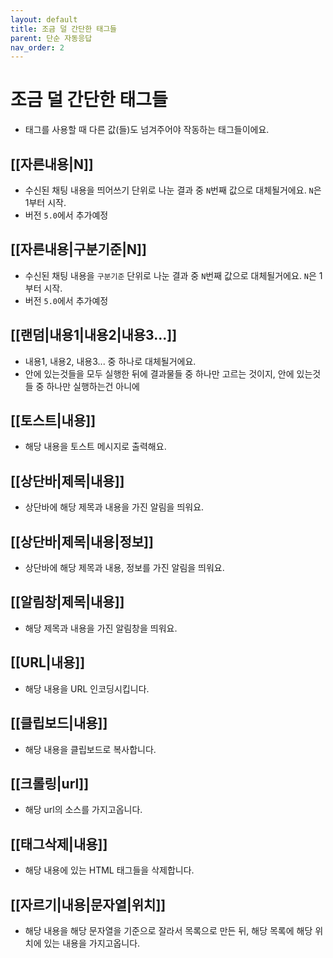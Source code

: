 ```yaml
---
layout: default
title: 조금 덜 간단한 태그들
parent: 단순 자동응답
nav_order: 2
---
```


# 조금 덜 간단한 태그들

* 태그를 사용할 때 다른 값(들)도 넘겨주어야 작동하는 태그들이에요.

## [[자른내용|N]]
 * 수신된 채팅 내용을 띄어쓰기 단위로 나눈 결과 중 `N`번째 값으로 대체될거에요. `N`은 1부터 시작.
 * 버전 `5.0`에서 추가예정

## [[자른내용|구분기준|N]]
 * 수신된 채팅 내용을 `구분기준` 단위로 나눈 결과 중 `N`번째 값으로 대체될거에요. `N`은 1부터 시작.
 * 버전 `5.0`에서 추가예정

## [[랜덤|내용1|내용2|내용3...]]
 * 내용1, 내용2, 내용3... 중 하나로 대체될거에요.
 * 안에 있는것들을 모두 실행한 뒤에 결과물들 중 하나만 고르는 것이지, 안에 있는것들 중 하나만 실행하는건 아니에

## [[토스트|내용]]
 * 해당 내용을 토스트 메시지로 출력해요.

## [[상단바|제목|내용]]
 * 상단바에 해당 제목과 내용을 가진 알림을 띄워요.

## [[상단바|제목|내용|정보]]
 * 상단바에 해당 제목과 내용, 정보를 가진 알림을 띄워요.

## [[알림창|제목|내용]]
 * 해당 제목과 내용을 가진 알림창을 띄워요.
 
## [[URL|내용]]
 * 해당 내용을 URL 인코딩시킵니다.

## [[클립보드|내용]]
 * 해당 내용을 클립보드로 복사합니다.

## [[크롤링|url]]
 * 해당 url의 소스를 가지고옵니다.

## [[태그삭제|내용]]
 * 해당 내용에 있는 HTML 태그들을 삭제합니다.

## [[자르기|내용|문자열|위치]]
 * 해당 내용을 해당 문자열을 기준으로 잘라서 목록으로 만든 뒤, 해당 목록에 해당 위치에 있는 내용을 가지고옵니다.